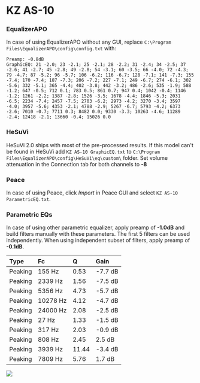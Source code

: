 # KZ AS-10

### EqualizerAPO
In case of using EqualizerAPO without any GUI, replace `C:\Program Files\EqualizerAPO\config\config.txt`
with:
```
Preamp: -0.8dB
GraphicEQ: 21 -2.0; 23 -2.1; 25 -2.1; 28 -2.2; 31 -2.4; 34 -2.5; 37 -2.6; 41 -2.7; 45 -2.8; 49 -2.8; 54 -3.1; 60 -3.5; 66 -4.0; 72 -4.3; 79 -4.7; 87 -5.2; 96 -5.7; 106 -6.2; 116 -6.7; 128 -7.1; 141 -7.3; 155 -7.4; 170 -7.4; 187 -7.3; 206 -7.2; 227 -7.1; 249 -6.7; 274 -6.1; 302 -5.6; 332 -5.1; 365 -4.4; 402 -3.8; 442 -3.2; 486 -2.6; 535 -1.9; 588 -1.2; 647 -0.5; 712 0.1; 783 0.5; 861 0.7; 947 0.4; 1042 -0.4; 1146 -1.2; 1261 -2.2; 1387 -2.8; 1526 -3.5; 1678 -4.4; 1846 -5.3; 2031 -6.5; 2234 -7.4; 2457 -7.5; 2703 -6.2; 2973 -4.2; 3270 -3.4; 3597 -4.0; 3957 -5.6; 4353 -2.1; 4788 -2.9; 5267 -6.7; 5793 -4.2; 6373 -2.6; 7010 -0.7; 7711 0.3; 8482 0.0; 9330 -3.3; 10263 -4.6; 11289 -2.4; 12418 -2.1; 13660 -0.4; 15026 0.0
```

### HeSuVi
HeSuVi 2.0 ships with most of the pre-processed results. If this model can't be found in HeSuVi add
`KZ AS-10 GraphicEQ.txt` to `C:\Program Files\EqualizerAPO\config\HeSuVi\eq\custom\` folder.
Set volume attenuation in the Connection tab for both channels to **-8**

### Peace
In case of using Peace, click *Import* in Peace GUI and select `KZ AS-10 ParametricEQ.txt`.

### Parametric EQs
In case of using other parametric equalizer, apply preamp of **-1.0dB** and build filters manually
with these parameters. The first 5 filters can be used independently.
When using independent subset of filters, apply preamp of **-0.1dB**.

| Type    | Fc       |     Q | Gain    |
|:--------|:---------|:------|:--------|
| Peaking | 155 Hz   |  0.53 | -7.7 dB |
| Peaking | 2339 Hz  |  1.56 | -7.5 dB |
| Peaking | 5356 Hz  |  4.73 | -5.7 dB |
| Peaking | 10278 Hz |  4.12 | -4.7 dB |
| Peaking | 24000 Hz |  2.08 | -2.5 dB |
| Peaking | 27 Hz    |  1.33 | -1.5 dB |
| Peaking | 317 Hz   |  2.03 | -0.9 dB |
| Peaking | 808 Hz   |  2.45 | 2.5 dB  |
| Peaking | 3939 Hz  | 11.44 | -3.4 dB |
| Peaking | 7809 Hz  |  5.76 | 1.7 dB  |

![](https://raw.githubusercontent.com/jaakkopasanen/AutoEq/master/results/rtings/rtings/KZ%20AS-10/KZ%20AS-10.png)